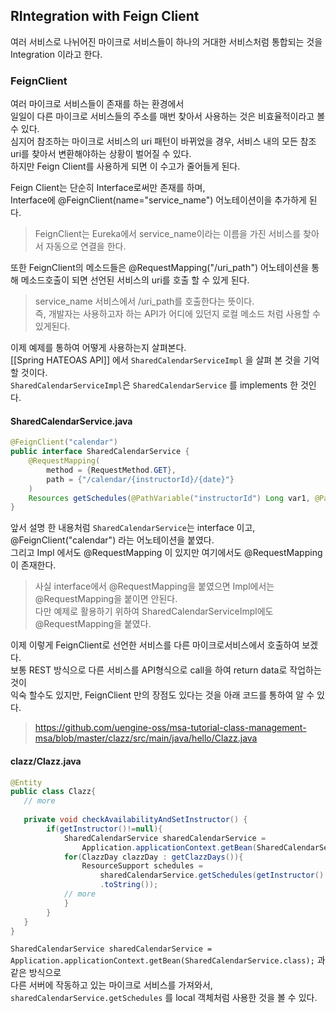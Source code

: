 RIntegration with Feign Client
------
여러 서비스로 나뉘어진 마이크로 서비스들이 하나의 거대한 서비스처럼 통합되는 것을 Integration 이라고 한다.

### FeignClient
여러 마이크로 서비스들이 존재를 하는 환경에서  
일일이 다른 마이크로 서비스들의 주소를 매번 찾아서 사용하는 것은 비효율적이라고 볼 수 있다.  
심지어 참조하는 마이크로 서비스의 uri 패턴이 바뀌었을 경우, 서비스 내의 모든 참조 uri를 찾아서 변환해야하는 상황이 벌어질 수 있다.  
하지만 Feign Client를 사용하게 되면 이 수고가 줄어들게 된다.  

Feign Client는 단순히 Interface로써만 존재를 하며,  
Interface에 @FeignClient(name="service_name") 어노테이션이을 추가하게 된다.  
> FeignClient는 Eureka에서 service_name이라는 이름을 가진 서비스를 찾아서 자동으로 연결을 한다.  

또한 FeignClient의 메소드들은 @RequestMapping("/uri_path") 어노테이션을 통해 메소드호출이 되면 선언된 서비스의 uri를 호출 할 수 있게 된다. 
> service_name 서비스에서 /uri_path를 호출한다는 뜻이다.  
즉, 개발자는 사용하고자 하는 API가 어디에 있던지 로컬 메소드 처럼 사용할 수 있게된다.  

이제 예제를 통하여 어떻게 사용하는지 살펴본다.  
[[Spring HATEOAS API]] 에서 `SharedCalendarServiceImpl` 을 살펴 본 것을 기억할 것이다.  
`SharedCalendarServiceImpl`은 `SharedCalendarService` 를 implements 한 것인다.  

#### SharedCalendarService.java
```java
@FeignClient("calendar")
public interface SharedCalendarService {
    @RequestMapping(
        method = {RequestMethod.GET},
        path = {"/calendar/{instructorId}/{date}"}
    )
    Resources getSchedules(@PathVariable("instructorId") Long var1, @PathVariable("date") String var2);
}
```
앞서 설명 한 내용처럼 `SharedCalendarService`는 interface 이고,  
@FeignClient("calendar") 라는 어노테이션을 붙였다.  
그리고 Impl 에서도 @RequestMapping 이 있지만 여기에서도 @RequestMapping 이 존재한다.  
> 사실 interface에서 @RequestMapping을 붙였으면 Impl에서는 @RequestMapping을 붙이면 안된다.  
> 다만 예제로 활용하기 위하여 SharedCalendarServiceImpl에도 @RequestMapping을 붙였다.  

이제 이렇게 FeignClient로 선언한 서비스를 다른 마이크로서비스에서 호출하여 보겠다.  
보통 REST 방식으로 다른 서비스를 API형식으로 call을 하여 return data로 작업하는 것이  
익숙 할수도 있지만, FeignClient 만의 장점도 있다는 것을 아래 코드를 통하여 알 수 있다.  
> https://github.com/uengine-oss/msa-tutorial-class-management-msa/blob/master/clazz/src/main/java/hello/Clazz.java  
#### clazz/Clazz.java
```java
@Entity
public class Clazz{
   // more
   
   private void checkAvailabilityAndSetInstructor() {
        if(getInstructor()!=null){
            SharedCalendarService sharedCalendarService = 
                Application.applicationContext.getBean(SharedCalendarService.class);
            for(ClazzDay clazzDay : getClazzDays()){
                ResourceSupport schedules = 
                    sharedCalendarService.getSchedules(getInstructor().getId(), clazzDay.getDate()
                    .toString());
            // more
            }
        }
   }
}
```
`SharedCalendarService sharedCalendarService = 
                Application.applicationContext.getBean(SharedCalendarService.class);` 과 같은 방식으로  
다른 서버에 작동하고 있는 마이크로 서비스를 가져와서,  
`sharedCalendarService.getSchedules` 를 local 객체처럼 사용한 것을 볼 수 있다.   